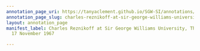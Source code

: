 ```yaml
---
annotation_page_uri: https://tanyaclement.github.io/SGW-SI/annotations/charles-reznikoff-at-sir-george-williams-university-the-poetry-series-17-november-1967-canvas-1-charles-reznikoff.json
annotation_page_slug: charles-reznikoff-at-sir-george-williams-university-the-poetry-series-17-november-1967-canvas-1-charles-reznikoff
layout: annotation_page
manifest_label: Charles Reznikoff at Sir George Williams University, The Poetry Series,
  17 November 1967

---
```

